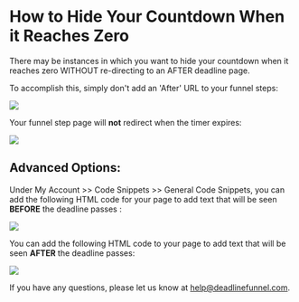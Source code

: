 # How to Hide Your Countdown When it Reaches Zero

There may be instances in which you want to hide your countdown when it reaches zero WITHOUT re-directing to an AFTER deadline page.

To accomplish this, simply don't add an 'After' URL to your funnel steps:

![](https://d33v4339jhl8k0.cloudfront.net/docs/assets/53974d6ce4b0c76107b109d1/images/5c786b532c7d3a0cb9321831/file-%20bSUr2f41rY.png)

Your funnel step page will **not** redirect when the timer expires:

![](https://d33v4339jhl8k0.cloudfront.net/docs/assets/53974d6ce4b0c76107b109d1/images/5c786b5f04286350d088818f/file-%20FBZePHwQmJ.png)

## Advanced Options:

Under My Account &gt;&gt; Code Snippets &gt;&gt; General Code Snippets, you can add the following HTML code for your page to add text that will be seen **BEFORE** the deadline passes :

![](https://d33v4339jhl8k0.cloudfront.net/docs/assets/53974d6ce4b0c76107b109d1/images/5a946bbc2c7d3a54cdfcd12d/file-49yDoJYJsD.png)

You can add the following HTML code to your page to add text that will be seen **AFTER** the deadline passes:

![](https://d33v4339jhl8k0.cloudfront.net/docs/assets/53974d6ce4b0c76107b109d1/images/5a946bf32c7d3a54cdfcd130/file-7KbWCk0NH1.png)

If you have any questions, please let us know at [help@deadlinefunnel.com](mailto:mailto:help@deadlinefunnel.com).

